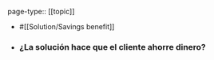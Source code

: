 page-type:: [[topic]]

- #[[Solution/Savings benefit]]

- ### ¿La solución hace que el cliente ahorre dinero?



